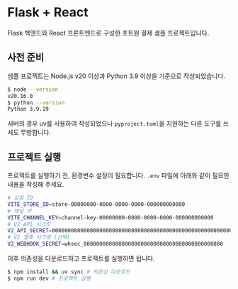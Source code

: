# Flask + React

Flask 백엔드와 React 프론트엔드로 구성한 포트원 결제 샘플 프로젝트입니다.

## 사전 준비

샘플 프로젝트는 Node.js v20 이상과 Python 3.9 이상을 기준으로 작성되었습니다.

```bash
$ node --version
v20.16.0
$ python --version
Python 3.9.19
```

서버의 경우 uv를 사용하여 작성되었으나 `pyproject.toml`을 지원하는 다른 도구를 쓰셔도 무방합니다.

## 프로젝트 실행

프로젝트를 실행하기 전, 환경변수 설정이 필요합니다. `.env` 파일에 아래와 같이 필요한 내용을 작성해 주세요.

```bash
# 상점 ID
VITE_STORE_ID=store-00000000-0000-0000-0000-000000000000
# 채널 키
VITE_CHANNEL_KEY=channel-key-00000000-0000-0000-0000-000000000000
# V2 API 시크릿
V2_API_SECRET=00000000000000000000000000000000000000000000000000000000000000000000000000000000
# V2 웹훅 시크릿 (선택)
V2_WEBHOOK_SECRET=whsec_00000000000000000000000000000000000000000000
```

이후 의존성을 다운로드하고 프로젝트를 실행하면 됩니다.

```bash
$ npm install && uv sync # 의존성 다운로드
$ npm run dev # 프로젝트 실행
```
